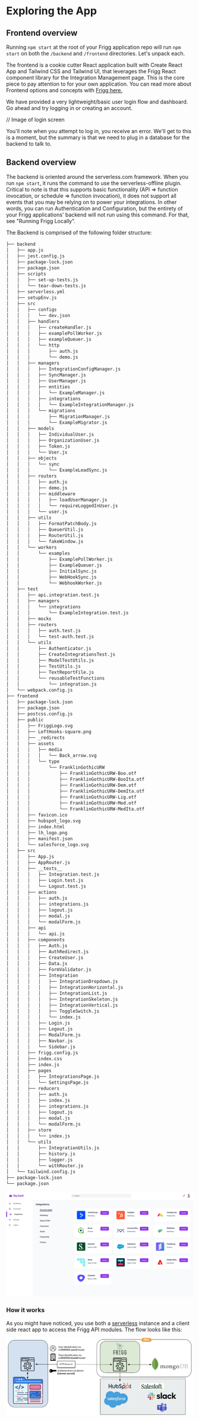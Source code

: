 # Exploring the App

## **Frontend overview**

Running `npm start` at the root of your Frigg application repo will run `npm start` on both the `/backend` and `/frontend` directories. Let's unpack each.

The frontend is a cookie cutter React application built with Create React App and Tailwind CSS and Tailwind UI, that leverages the Frigg React component library for the Integration Management page. This is the core piece to pay attention to for your own application. You can read more about Frontend options and concepts with [Frigg here.](../../development/architecture.md)

We have provided a very lightweight/basic user login flow and dashboard. Go ahead and try logging in or creating an account.

// Image of login screen

You'll note when you attempt to log in, you receive an error. We'll get to this is a moment, but the summary is that we need to plug in a database for the backend to talk to.

## Backend overview

The backend is oriented around the serverless.com framework. When you run `npm start`, it runs the command to use the serverless-offline plugin. Critical to note is that this supports basic functionality (API => function invocation, or schedule => function invocation), it does not support all events that you may be relying on to power your integrations. In other words, you can run Authentication and Configuration, but the entirety of your Frigg applications' backend will not run using this command. For that, see "Running Frigg Locally".

The Backend is comprised of the following folder structure:

```
├── backend
│   ├── app.js
│   ├── jest.config.js
│   ├── package-lock.json
│   ├── package.json
│   ├── scripts
│   │   ├── set-up-tests.js
│   │   └── tear-down-tests.js
│   ├── serverless.yml
│   ├── setupEnv.js
│   ├── src
│   │   ├── configs
│   │   │   └── dev.json
│   │   ├── handlers
│   │   │   ├── createHandler.js
│   │   │   ├── examplePollWorker.js
│   │   │   ├── exampleQueuer.js
│   │   │   └── http
│   │   │       ├── auth.js
│   │   │       └── demo.js
│   │   ├── managers
│   │   │   ├── IntegrationConfigManager.js
│   │   │   ├── SyncManager.js
│   │   │   ├── UserManager.js
│   │   │   ├── entities
│   │   │   │   └── ExampleManager.js
│   │   │   ├── integrations
│   │   │   │   └── ExampleIntegrationManager.js
│   │   │   └── migrations
│   │   │       ├── MigrationManager.js
│   │   │       └── ExampleMigrator.js
│   │   ├── models
│   │   │   ├── IndividualUser.js
│   │   │   ├── OrganizationUser.js
│   │   │   ├── Token.js
│   │   │   └── User.js
│   │   ├── objects
│   │   │   └── sync
│   │   │       └── ExampleLeadSync.js
│   │   ├── routers
│   │   │   ├── auth.js
│   │   │   ├── demo.js
│   │   │   ├── middleware
│   │   │   │   ├── loadUserManager.js
│   │   │   │   └── requireLoggedInUser.js
│   │   │   └── user.js
│   │   ├── utils
│   │   │   ├── FormatPatchBody.js
│   │   │   ├── QueuerUtil.js
│   │   │   ├── RouterUtil.js
│   │   │   └── fakeWindow.js
│   │   └── workers
│   │       └── examples
│   │           ├── ExamplePollWorker.js
│   │           ├── ExampleQueuer.js
│   │           ├── InitialSync.js
│   │           ├── WebHookSync.js
│   │           └── WebhookWorker.js
│   ├── test
│   │   ├── api.integration.test.js
│   │   ├── managers
│   │   │   └── integrations
│   │   │       └── ExampleIntegration.test.js
│   │   ├── mocks
│   │   ├── routers
│   │   │   ├── auth.test.js
│   │   │   └── test-auth.test.js
│   │   └── utils
│   │       ├── Authenticator.js
│   │       ├── CreateIntegrationsTest.js
│   │       ├── ModelTestUtils.js
│   │       ├── TestUtils.js
│   │       ├── TextReportFile.js
│   │       └── reusableTestFunctions
│   │           └── integration.js
│   └── webpack.config.js
├── frontend
│   ├── package-lock.json
│   ├── package.json
│   ├── postcss.config.js
│   ├── public
│   │   ├── FriggLogo.svg
│   │   ├── LeftHooks-square.png
│   │   ├── _redirects
│   │   ├── assets
│   │   │   ├── media
│   │   │   │   └── Back_arrow.svg
│   │   │   └── type
│   │   │       └── FranklinGothicURW
│   │   │           ├── FranklinGothicURW-Boo.otf
│   │   │           ├── FranklinGothicURW-BooIta.otf
│   │   │           ├── FranklinGothicURW-Dem.otf
│   │   │           ├── FranklinGothicURW-DemIta.otf
│   │   │           ├── FranklinGothicURW-Lig.otf
│   │   │           ├── FranklinGothicURW-Med.otf
│   │   │           └── FranklinGothicURW-MedIta.otf
│   │   ├── favicon.ico
│   │   ├── hubspot_logo.svg
│   │   ├── index.html
│   │   ├── lh_logo.png
│   │   ├── manifest.json
│   │   └── salesforce_logo.svg
│   ├── src
│   │   ├── App.js
│   │   ├── AppRouter.js
│   │   ├── __tests__
│   │   │   ├── Integration.test.js
│   │   │   ├── Login.test.js
│   │   │   └── Logout.test.js
│   │   ├── actions
│   │   │   ├── auth.js
│   │   │   ├── integrations.js
│   │   │   ├── logout.js
│   │   │   ├── modal.js
│   │   │   └── modalForm.js
│   │   ├── api
│   │   │   └── api.js
│   │   ├── components
│   │   │   ├── Auth.js
│   │   │   ├── AuthRedirect.js
│   │   │   ├── CreateUser.js
│   │   │   ├── Data.js
│   │   │   ├── FormValidator.js
│   │   │   ├── Integration
│   │   │   │   ├── IntegrationDropdown.js
│   │   │   │   ├── IntegrationHorizontal.js
│   │   │   │   ├── IntegrationList.js
│   │   │   │   ├── IntegrationSkeleton.js
│   │   │   │   ├── IntegrationVertical.js
│   │   │   │   ├── ToggleSwitch.js
│   │   │   │   └── index.js
│   │   │   ├── Login.js
│   │   │   ├── Logout.js
│   │   │   ├── ModalForm.js
│   │   │   ├── Navbar.js
│   │   │   └── Sidebar.js
│   │   ├── frigg.config.js
│   │   ├── index.css
│   │   ├── index.js
│   │   ├── pages
│   │   │   ├── IntegrationsPage.js
│   │   │   └── SettingsPage.js
│   │   ├── reducers
│   │   │   ├── auth.js
│   │   │   ├── index.js
│   │   │   ├── integrations.js
│   │   │   ├── logout.js
│   │   │   ├── modal.js
│   │   │   └── modalForm.js
│   │   ├── store
│   │   │   └── index.js
│   │   └── utils
│   │       ├── IntegrationUtils.js
│   │       ├── history.js
│   │       ├── logger.js
│   │       └── withRouter.js
│   └── tailwind.config.js
├── package-lock.json
└── package.json
```

![](../../.gitbook/assets/screencapture-demo-friggframework-org-integrations-2022.png)

### How it works

As you might have noticed, you use both a [serverless](https://aws.amazon.com/serverless/) instance and a client side react app to access the Frigg API modules. The flow looks like this:

![](<../../.gitbook/assets/Screen Shot 2022-04-11 at 10.52.07 AM.png>)

